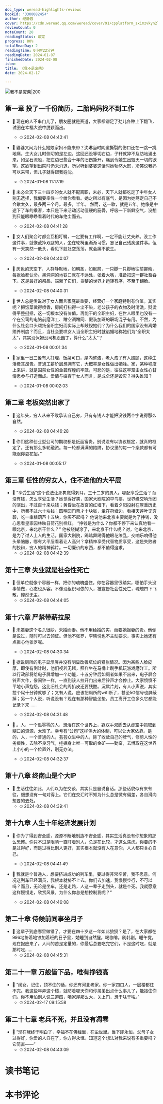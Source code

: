 ```yaml
---
doc_type: weread-highlights-reviews
bookId: "3300082454"
author: 纪静蓉
cover: https://cdn.weread.qq.com/weread/cover/91/cpplatform_sx1mzvkyn2lhzykpm27nsh/t7_cpplatform_sx1mzvkyn2lhzykpm27nsh1703571716.jpg
reviewCount: 0
noteCount: 20
readingStatus: 读完
progress: 80%
totalReadDay: 2
readingTime: 0小时22分钟
readingDate: 2024-01-07
finishedDate: 2024-02-08
isbn: 
title: 《我不是废柴》
date: 2024-02-17

---
```


![ 我不是废柴|200](https://cdn.weread.qq.com/weread/cover/91/cpplatform_sx1mzvkyn2lhzykpm27nsh/t7_cpplatform_sx1mzvkyn2lhzykpm27nsh1703571716.jpg)


## 第一章 投了一千份简历，二胎妈妈找不到工作


- 📌 现在的人不串门儿了，朋友圈就是赛道，大家都铆足了劲儿各种上下翻飞，试图在幸福大战中脱颖而出。 
    - ⏱ 2024-02-08 04:43:41 

- 📌 婆婆又问为什么她娘家妈不能来带？沈琳当时阴道撕裂的伤口还在一跳一跳地痛，生大女儿时侧切的是左边，这回还没等切右边，子轩就猝不及防地涌出来，如泥石流般，把左边已愈合十年的旧伤撕开，痛到令她生出毁灭一切的欲望。这欲望到出院时仍未消退，所以听到婆婆这话时她勃然大怒，冷笑说我妈可以来带，但儿子就得跟我姓沈。 
    - ⏱ 2024-01-08 11:17:19 

- 📌 未必全天下三十四岁的女人就不配离职，未必，天下人就都吃定了中年女人别无选择，我偏要率性一个给你看看。她之所以有底气，是因为她笃定自己不会歇太久，最多两三个月。最多，半年。
然而，这一歇，就是五年。她像是中途下了车的乘客，本只是下来活动活动僵硬的筋骨，呼吸一下新鲜空气，没想到只能眼睁睁看着时代的车绝尘而去。 
    - ⏱ 2024-02-08 04:41:28 

- 📌 女人们聚会时都会互相叮嘱，一定要有工作啊，一定不能让丈夫养。没工作这件事，就像截掉双腿的人，坐在轮椅里渐渐习惯，忘记自己残疾这件事。但有一天突然一低头，看见下肢处空荡荡，就会痛不欲生。 
    - ⏱ 2024-02-08 04:40:07 

- 📌 灰色的天空下，人群静默地，如朝圣，如献祭，一只脚一只脚地往前挪动，每张脸都认命。黑洞洞的地铁口就在不远处，张着大嘴，准备把这一群社畜吞下。这是最好的祭品，端赖了它们，贪婪的世界才运转有序，不至于翻脸。 
    - ⏱ 2024-02-08 04:40:31 

- 📌 世人总是传说对于女人而言家庭最重要，经营好一个家庭特别有价值。其实呢？把饭菜做得喷香，房间打扫得一尘不染，老公孩子的衣物及时清洗，熨烫得平整挺括，这一切根本没有价值。再能干的全职主妇，在世人眼里也没有一个在公司的电脑前磨洋工、蹭空调蹭网、假装加班的职场混子有用。不然，为什么社会口头颂扬全职主妇而实际上却歧视她们？为什么我们的国家没有离婚赡养制度？而且，当社会要哄女人当全职主妇时就谄媚地称她们为“全职太太”，其实没保姆没司机没园丁，算什么“太太”？ 
    - ⏱ 2024-01-08 00:01:34 

- 📌 家里一日三餐有人打理，饭菜可口，屋内整洁，老人孩子有人照顾，这种生活极其昂贵。普通工薪阶层想拥有它，大概率是女性做出牺牲。家，某种程度上来讲，就是囚禁女性的金碧辉煌的牢笼，可悲的是，往往这牢笼由女性心甘情愿参与打造而成。爱情与婚育于女人而言，是成全还是毁灭？得失谁知？ 
    - ⏱ 2024-01-08 00:02:03 
## 第二章 老板突然出家了


- 📌 这年头，穷人从来不敢承认自己穷，只有有钱人才能把没钱两个字说得那么自然。 
    - ⏱ 2024-02-08 04:46:28 

- 📌 你们这种创业型公司的期权都是纸面富贵。别说没有以协议框定，就真的框定了，还有那么多轮融资。每一轮都满满的陷阱，协议里的每一个条款都有可能跟你耍花招。” 
    - ⏱ 2024-01-08 00:05:17 
## 第三章 任性的穷女人，住不进他的大平层


- 📌 “享受生活”这个说法让那隽觉得刺耳，三十二岁的男人，哪配享受生活？而没有钱，怎么享受生活？她觉得好笑，国家大剧院的早鸟票，世界级交响乐团的演出，不过百十来块钱；黄昏坐在故宫的红墙下，看着夕阳投射在厚重历史中，所费不过六十块钱；圆明园门票才十块钱，坐在荷塘边，看接天莲叶无穷碧，吃一串糖葫芦十五块，你买不起吗？
他说他来北京主要就是为了挣钱，没心思看皇家园林映日荷花别样红。
“挣钱是为什么？你都不停下来认真地看一眼北京，来北京干什么？”
他被绕糊涂了，来北京干什么呢？对，他来北京，是为了过人上人的生活。国家大剧院，踢踏舞踢得他眼花缭乱，交响乐响得他头晕脑胀，哪有大平层看着让人高兴？拿精神享受代替物质享受，这是失败者的狡辩，穷人的精神鸦片。一切廉价的东西，都不值得追求。 
    - ⏱ 2024-02-08 04:42:39 
## 第十三章 失业就是社会性死亡


- 📌 但单位就像个容器一样，把你的魂魄盛住。你在容器里很踏实，哪怕手头没事情做，心态也从容。不像没组织可依的人，被宣告社会性死亡，魂魄四下飞散，惶然无主。 
    - ⏱ 2024-02-08 04:44:05 
## 第十六章 严禁带薪拉屎


- 📌 未婚妻这个名头很妙，未婚而妻。他不用给婚的实，而要她担妻的责。他倒是说过，随时可以去领证。但他不张罗，李晓悦也不主动要求，事实上她还有点担心他张罗呢。 
    - ⏱ 2024-02-08 04:30:34 

- 📌 据说厕所的电子显示屏并没有明显改善坑位的紧张情况。因为某些人脸皮厚，即使有倒计时，他们视若无睹，照样坐在马桶上刷手机玩游戏磨洋工。所以行政部将给电子屏增加一个功能，十五分钟后如厕者如果不出来，电子屏会铃声大作，像闹钟一样，一直到该人拉开门出来后铃声才会停止。大家愤愤不平地小声抱怨，这比旧社会的周扒皮还要残酷。沉默片刻，有人小声说，其实拉个屎十分钟就够了；又有人说，应该把厕所的wifi断了，甚至5G信号也屏蔽掉；另一个人说，听说没有？现在有那种智能坐垫，员工离开工位多久它都能记录下来…… 
    - ⏱ 2024-02-08 04:31:48 

- 📌 。人，一个孤零零的人，想活在这个世界上，靠双手双脚去从虚空中抓取到糊口的资源，太难了。幸亏有“公司”这样伟大的体制，可以让大家依靠。是的，人，一个普通的人，芸芸众生中的人，除了收敛自己的脾气，修剪人性的劣根性，去除不良习气，挖掘身上唯一可取的金矿——勤奋，去博取在这世界上小小的一个位置外，别无办法。 
    - ⏱ 2024-02-08 04:32:37 
## 第十八章 终南山是个大IP


- 📌 生活往往如此，人们以为在交谈，其实只是自说自话。那些话貌似有来有往，细想没有一句对得上。它们在交汇时不知为什么总是微有偏差，各自滑向想要的去处。 
    - ⏱ 2024-02-08 04:39:41 
## 第十九章 人生十年经济发展计划


- 📌 你为了得到安全感，源源不断地制造不安全感，其实生活真没有你想象的那么恐怖。你只不过是眼睛一直盯着别人，总是在比较，才这么焦虑。你要的不是过得好，而是过得比别人更好，其实根本就没有人在意你，人人都只关心自己。 
    - ⏱ 2024-02-08 04:41:49 

- 📌 我就是个普通人，想要挤进成功的列车里，要过得非常辛苦，我不愿意。何况这列车已经满员，我根本就挤不上去。你们去加速，我慢慢步行，不可以吗？而且，无论是坐车，还是走路，人这一辈子走到头，就是个死。我就愿意这样慢慢走，欣赏风景，为什么你总是想控制我呢？” 
    - ⏱ 2024-02-08 04:46:08 
## 第二十章 侍候前同事坐月子


- 📌 这辈子到底哪里做错了，才要在四十岁这一年如此狼狈？是了，在大家都在996地挤着地铁加着班的日子里，她睡到自然醒，喝咖啡，刷韩剧，睡午觉，现在报应来了。人间的苦是定量的，你最后总要吃完它们，不是这时吃，就是那时吃…… 
    - ⏱ 2024-02-08 04:45:31 
## 第二十一章 万般皆下品，唯有挣钱高


- 📌 “闺女，记住，顶不住的话，你还有河北老家。你一家四口人，一层楼都住不完。我这些年弄这个楼，就防着哪天你和你弟弟出点什么事儿了，能接住你们。你不用怕别人说三道四，咱家屋那么大，关上门，想干啥干啥。” 
    - ⏱ 2024-02-17 09:15:58 
## 第二十七章 老兵不死，并且没有凋零


- 📌 “现在我终于明白了，幸福不在佛经里，在尘世里。当下即永恒，父母子女过得好，你爱的人自在了，你方得永恒。知道这个想法对我来说有多重要吗？它简直——” 
    - ⏱ 2024-02-08 04:43:09 

# 读书笔记


# 本书评论
